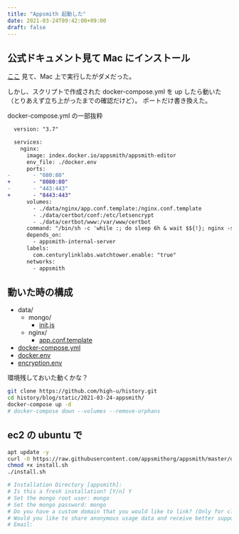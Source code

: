 ```yaml
---
title: "Appsmith 起動した"
date: 2021-03-24T09:42:00+09:00
draft: false
---
```


## 公式ドキュメント見て Mac にインストール

[ここ](https://docs.appsmith.com/setup/docker) 見て、Mac 上で実行したがダメだった。

しかし、スクリプトで作成された docker-compose.yml を up したら動いた（とりあえず立ち上がったまでの確認だけど）。
ポートだけ書き換えた。

docker-compose.yml の一部抜粋

```diff
  version: "3.7"

  services:
    nginx:
      image: index.docker.io/appsmith/appsmith-editor
      env_file: ./docker.env
      ports:
-       - "080:80"
+       - "8080:80"
-       - "443:443"
+       - "8443:443"
      volumes:
        - ./data/nginx/app.conf.template:/nginx.conf.template
        - ./data/certbot/conf:/etc/letsencrypt
        - ./data/certbot/www:/var/www/certbot
      command: "/bin/sh -c 'while :; do sleep 6h & wait $${!}; nginx -s reload; done & /start-nginx.sh'"
      depends_on:
        - appsmith-internal-server
      labels:
        com.centurylinklabs.watchtower.enable: "true"
      networks:
        - appsmith
```

## 動いた時の構成

- data/
    - mongo/
        - [init.js](/2021-03-24-appsmith/data/mongo/init.js)  
    - nginx/
        - [app.conf.template](/2021-03-24-appsmith/data/nginx/app.conf.template)  
- [docker-compose.yml](/2021-03-24-appsmith/docker-compose.yml)  
- [docker.env](/2021-03-24-appsmith/docker.env)  
- [encryption.env](/2021-03-24-appsmith/encryption.env)  

環境残しておいた動くかな？

```bash
git clone https://github.com/high-u/history.git
cd history/blog/static/2021-03-24-appsmith/
docker-compose up -d
# docker-compose down --volumes --remove-orphans
```

## ec2 の ubuntu で

```bash
apt update -y
curl -O https://raw.githubusercontent.com/appsmithorg/appsmith/master/deploy/install.sh
chmod +x install.sh
./install.sh

# Installation Directory [appsmith]:
# Is this a fresh installation? [Y/n] Y
# Set the mongo root user: mongo
# Set the mongo password: mongo
# Do you have a custom domain that you would like to link? (Only for cloud installations) [y/N] N
# Would you like to share anonymous usage data and receive better support? [Y/n] n
# Email:
```

